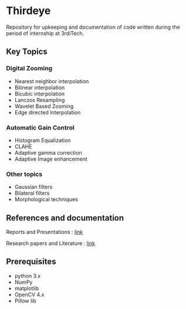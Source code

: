 # Thirdeye
Repository for upkeeping and documentation of code written during the period of internship at 3rdiTech.

## Key Topics

### Digital Zooming
* Nearest neighbor interpolation 
* Bilinear interpolation
* Bicubic interpolation
* Lanczos Resampling
* Wavelet Based Zooming
* Edge directed Interpolation

### Automatic Gain Control
* Histogram Equalization
* CLAHE
* Adaptive gamma correction
* Adaptive Image enhancement

### Other topics
* Gaussian filters
* Bilateral filters
* Morphological techniques

## References and documentation
Reports and Presentations : 
[link](https://drive.google.com/drive/folders/1THnX9U0wxn2NSS96b0KueOdvOWHBidi2?usp=drive_link "Google Drive")

Research papers and Literature :
[link](https://github.com/Sanidhya-30/thirdeye/blob/main/references.txt "Github doc")

## Prerequisites
* python 3.x
* NumPy
* matplotlib
* OpenCV 4.x
* Pillow lib


